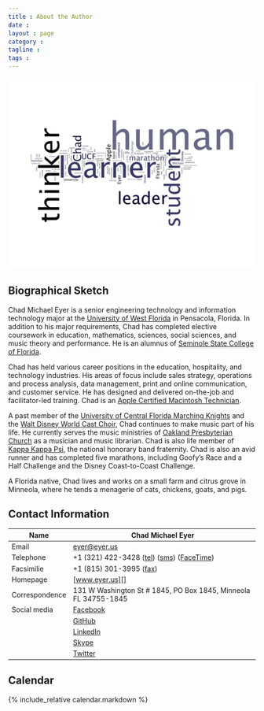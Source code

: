 ```yaml
---
title : About the Author
date : 
layout : page
category : 
tagline : 
tags : 
---
```


![Student. Thinker. Learner. Leader. **Human.**](/assets/human-wordle.jpg "Human wordle.")

## Biographical Sketch

Chad Michael Eyer is a senior engineering technology and information technology major at the [University of West Florida](http://www.uwf.edu) in Pensacola, Florida. In addition to his major requirements, Chad has completed elective coursework in education, mathematics, sciences, social sciences, and music theory and performance. He is an alumnus of [Seminole State College of Florida](http://www.seminolestate.edu).

Chad has held various career positions in the education, hospitality, and technology industries. His areas of focus include sales strategy, operations and process analysis, data management, print and online communication, and customer service. He has designed and delivered on-the-job and facilitator-led training. Chad is an [Apple Certified Macintosh Technician](http://training.apple.com/certification/acmt).

A past member of the [University of Central Florida Marching Knights](http://ucfbands.com/marching-knights/) and the [Walt Disney World Cast Choir](https://disneyworld.disney.go.com/events-tours/epcot/candlelight-processional/), Chad continues to make music part of his life. He currently serves the music ministries of [Oakland Presbyterian Church](http://www.oaklandpres,org) as a musician and music librarian. Chad is also life member of [Kappa Kappa Psi](http://www.kkpsi.org), the national honorary band fraternity. Chad is also an avid runner and has completed five marathons, including Goofy’s Race and a Half Challenge and the Disney Coast-to-Coast Challenge.

A Florida native, Chad lives and works on a small farm and citrus grove in Minneola, where he tends a menagerie of cats, chickens, goats, and pigs.

## Contact Information

<!-- >* [Download][vcf] contact information to your address book (vCard) -->

| Name                          | Chad Michael Eyer                                    |
| ----                          | -----------------                                    |
| Email                         | <eyer@eyer.us>                                       |
| Telephone                     | +1 (321) 422-3428 ([tel][]) ([sms][]) ([FaceTime][])   |
| Facsimilie                    | +1 (815) 301-3995 ([fax][])                            |
| Homepage                      | [www.eyer.us][]                                      |
| Correspondence                | 131 W Washington St # 1845, PO Box 1845, Minneola FL 34755-1845 |
| Social media                  | [Facebook][]                                         |
|                               | [GitHub][]                                           |
|                               | [LinkedIn][]                                         |
|                               | [Skype][]                                            |
|                               | [Twitter][]                                          |


## Calendar

{% include_relative calendar.markdown %}




[vcf]:			http://athena.eyer.us/eyer.vcf			"vCard"
[tel]:			tel:+13214223428						"telephone"
[sms]:			sms:+13214223428						"text message"
[FaceTime]:		facetime:+13214223428					"FaceTime"
[fax]:			fax:+18153013995						"facsimile"
[www.eyer.us]:  http://www.eyer.us						"www.eyer.us"
[Facebook]:		http://www.facebook.com/chadmichaeleyer	"Facebook"
[GitHub]:		https://github.com/chadmichaeleyer  	"GitHub"  
[LinkedIn]:		http://linkedin.com/in/chadmichaeleyer	"LinkedIn"
[Skype]:		skype://chadmichaeleyer					"Skype"
[Twitter]:		https://twitter.com/eyer        		"Twitter"
[ics]:			webcal://athena.eyer.us/eyer.ics		"vCalendar"